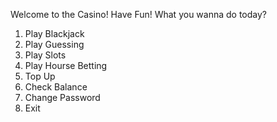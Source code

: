 Welcome to the Casino! Have Fun!
What you wanna do today?
1. Play Blackjack
2. Play Guessing
3. Play Slots
4. Play Hourse Betting
5. Top Up
6. Check Balance
7. Change Password
8. Exit
